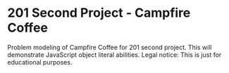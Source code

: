 # 201 Second Project - Campfire Coffee

Problem modeling of Campfire Coffee for 201 second project. This will demonstrate JavaScript object literal abilities. Legal notice: This is just for educational purposes.

